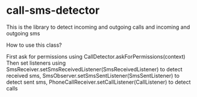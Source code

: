 # call-sms-detector
This is the library to detect incoming and outgoing calls and incoming and outgoing sms

How to use this class?

First ask for permissions using CallDetector.askForPermissions(context)
Then set listeners using SmsReceiver.setSmsReceivedListener(SmsReceivedListener) to detect received sms,
SmsObserver.setSmsSentListener(SmsSentListener) to detect sent sms,
PhoneCallReceiver.setCallListener(CallListener) to detect calls
